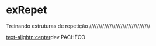 # exRepet
Treinando estruturas de repetição
/////////////////////////////////


<text-alightn:center>dev PACHECO</script>
